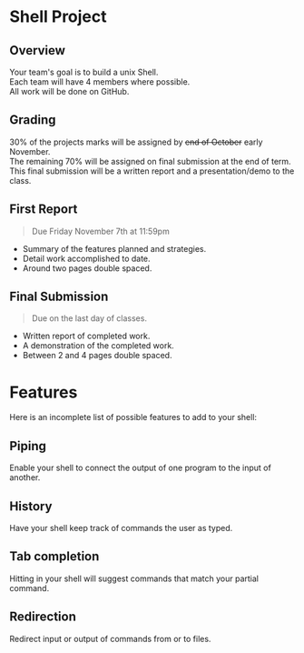 Shell Project
=============

## Overview
Your team's goal is to build a unix Shell.  
Each team will have 4 members where possible.  
All work will be done on GitHub.  

## Grading
30% of the projects marks will be assigned by ~~end of October~~ early November.  
The remaining 70% will be assigned on final submission at the end of term.  
This final submission will be a written report and a presentation/demo to the class.  

## First Report
> Due Friday November 7th at 11:59pm

- Summary of the features planned and strategies.  
- Detail work accomplished to date.  
- Around two pages double spaced.

## Final Submission
> Due on the last day of classes.

- Written report of completed work.
- A demonstration of the completed work.  
- Between 2 and 4 pages double spaced.


# Features
Here is an incomplete list of possible features to add to your shell:  

## Piping
Enable your shell to connect the output of one program to the input of another.

## History
Have your shell keep track of commands the user as typed.

## Tab completion
Hitting <tab> in your shell will suggest commands that match your partial command.

## Redirection
Redirect input or output of commands from or to files.
